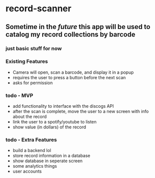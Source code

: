 # record-scanner

## Sometime in the *future* this app will be used to catalog my record collections by barcode
### just basic stuff for now  

### Existing Features
- Camera will open, scan a barcode, and display it in a popup
- requires the user to press a button before the next scan
- asks for permission

### todo - MVP
- add functionality to interface with the discogs API
- after the scan is complete, move the user to a new screen with info about the record
- link the user to a spotify/youtube to listen
- show value (in dollars) of the record

### todo - Extra Features
- build a backend lol
- store record information in a database
- show database in seperate screen
- some analytics things
- user accounts